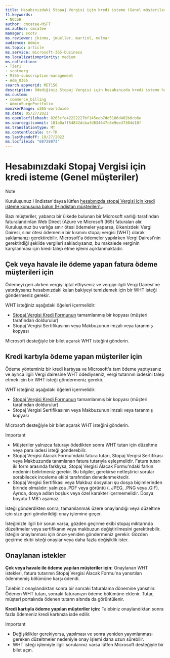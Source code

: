 ```yaml
---
title: Hesabınızdaki Stopaj Vergisi için kredi isteme (Genel müşteriler)
f1.keywords:
- NOCSH
author: cmcatee-MSFT
ms.author: cmcatee
manager: scotv
ms.reviewer: jkinma, jmueller, martinl, melmar
audience: Admin
ms.topic: article
ms.service: microsoft-365-business
ms.localizationpriority: medium
ms.collection:
- Tier1
- scotvorg
- M365-subscription-management
- Adm_O365
search.appverid: MET150
description: Ödediğiniz Stopaj Vergisi için hesabınızda kredi isteme hakkında bilgi edinin. Bu makale, Hindistan dışındaki dünya çapındaki müşteriler için geçerlidir.
ms.custom:
- commerce_billing
- AdminSurgePortfolio
monikerRange: o365-worldwide
ms.date: 05/27/2021
ms.openlocfilehash: 8265cfe42222227bf145eeb7dd5186d402b8cb6e
ms.sourcegitcommit: 181a0aff54842dcbafd834647c6e9ee47304d10f
ms.translationtype: MT
ms.contentlocale: tr-TR
ms.lasthandoff: 10/27/2022
ms.locfileid: "68728873"
---
```

# <a name="request-a-credit-for-withholding-tax-on-your-account-global-customers"></a>Hesabınızdaki Stopaj Vergisi için kredi isteme (Genel müşteriler)

> [!NOTE]
>
> Kuruluşunuz Hindistan'daysa lütfen [hesabınızda stopaj Vergisi için kredi isteme konusuna bakın (Hindistan müşterileri).](withholding-tax-credit-india.md)..

Bazı müşteriler, yabancı bir ülkede bulunan bir Microsoft varlığı tarafından faturalandırılan Web Direct (Azure ve Microsoft 365) faturaları alır. Kuruluşunuz bu varlığa sınır ötesi ödemeler yaparsa, ülkenizdeki Vergi Dairesi, sınır ötesi ödemenin bir kısmını stopaj vergisi (WHT) olarak saklamanızı gerektirebilir. Microsoft'a ödemeler yapılırken Vergi Dairesi'nin gerektirdiği şekilde vergileri sakladıysanız, bu makalede verginin karşılanması için kredi talep etme işlemi açıklanmaktadır.

## <a name="for-invoice-pay-customers-who-pay-by-check-or-wire"></a>Çek veya havale ile ödeme yapan fatura ödeme müşterileri için

Ödemeyi geri alırken vergiyi iptal ettiyseniz ve vergiyi ilgili Vergi Dairesi'ne yatırdıysanız hesabınızdaki kalan bakiyeyi temizlemek için bir WHT isteği göndermeniz gerekir.

WHT isteğiniz aşağıdaki öğeleri içermelidir:

- [Stopaj Vergisi Kredi Formunun](https://download.microsoft.com/download/a/a/f/aaf8306b-79d4-455b-975f-41ce9e67b9cb/wht%20credit%20form%20-%20global.docx) tamamlanmış bir kopyası (müşteri tarafından doldurulur)
- Stopaj Vergisi Sertifikasının veya Makbuzunun imzalı veya taranmış kopyası

Microsoft desteğiyle bir bilet açarak WHT isteğini gönderin.

## <a name="for-customers-who-pay-by-credit-card"></a>Kredi kartıyla ödeme yapan müşteriler için

Ödeme yönteminiz bir kredi kartıysa ve Microsoft'a tam ödeme yaptıysanız ve ayrıca ilgili Vergi dairesine WHT ödediyseniz, vergi tutarının iadesini talep etmek için bir WHT isteği göndermeniz gerekir.

WHT isteğiniz aşağıdaki öğeleri içermelidir:

- [Stopaj Vergisi Kredi Formunun](https://download.microsoft.com/download/a/a/f/aaf8306b-79d4-455b-975f-41ce9e67b9cb/wht%20credit%20form%20-%20global.docx) tamamlanmış bir kopyası (müşteri tarafından doldurulur)
- Stopaj Vergisi Sertifikasının veya Makbuzunun imzalı veya taranmış kopyası

Microsoft desteğiyle bir bilet açarak WHT isteğini gönderin.

> [!IMPORTANT]
>
> - Müşteriler yalnızca faturayı ödedikten sonra WHT tutarı için düzeltme veya para iadesi isteği gönderebilir.
> - Stopaj Vergisi Alacak Formu'ndaki fatura tutarı, Stopaj Vergisi Sertifikası veya Makbuzunda tanımlanan fatura tutarıyla eşleşmelidir. Fatura tutarı iki form arasında farklıysa, Stopaj Vergisi Alacak Formu'ndaki farkın nedenini belirtmeniz gerekir. Bu bilgiler, gerekirse netleştirici sorular sorabilecek inceleme ekibi tarafından denetlenmektedir.
> - Stopaj Vergisi Sertifikası veya Makbuz dosyaları şu dosya biçimlerinden birinde olmalıdır: yalnızca .PDF veya görüntü (. JPEG, .PNG veya .GIF). Ayrıca, dosya adları boşluk veya özel karakter içermemelidir. Dosya boyutu 1 MB'ı aşamaz.

İsteği gönderdikten sonra, tamamlanmak üzere onaylandığı veya düzeltme için size geri gönderildiği onay işlemine geçer.

İsteğinizle ilgili bir sorun varsa, gözden geçirme ekibi stopaj miktarında düzeltmeler veya sertifikanın veya makbuzun değiştirilmesini gerektirebilir. İsteğin onaylanması için önce yeniden göndermeniz gerekir. Gözden geçirme ekibi isteği onaylar veya daha fazla değişiklik ister.

## <a name="approved-requests"></a>Onaylanan istekler

**Çek veya havale ile ödeme yapılan müşteriler için:** Onaylanan WHT istekleri, fatura tutarının Stopaj Vergisi Alacak Formu'na yansıtılan ödenmemiş bölümüne karşı ödendi.

Talebiniz onaylandıktan sonra bir sonraki faturalama dönemine yansıtılır. Ödenen WHT tutarı, sonraki faturanızın ödeme bölümüne eklenir. Tutar, müşteri portalında ödenen tutarın altında da görüntülenir.

**Kredi kartıyla ödeme yapılan müşteriler için:** Talebiniz onaylandıktan sonra fazla ödemeniz kredi kartınıza iade edilir.

> [!IMPORTANT]
>
> - Değişiklikler gerekiyorsa, yapılması ve sonra yeniden yayımlanması gereken düzeltmeler nedeniyle onay işlemi daha uzun sürebilir.
> - WHT isteği işlemiyle ilgili sorularınız varsa lütfen Microsoft desteğiyle bir bilet açın.
